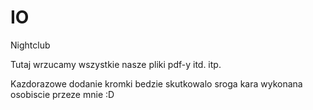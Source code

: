 # IO
Nightclub

Tutaj wrzucamy wszystkie nasze pliki pdf-y itd. itp.

Kazdorazowe dodanie kromki bedzie skutkowalo sroga kara wykonana osobiscie przeze mnie :D